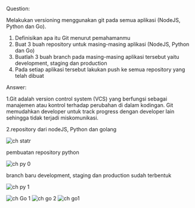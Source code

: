Question:

Melakukan versioning menggunakan git pada semua aplikasi (NodeJS, Python dan Go).

1.  Definisikan apa itu Git menurut pemahamanmu
2. Buat 3 buah repository untuk masing-masing aplikasi (NodeJS, Python dan Go)
3. Buatlah 3 buah branch pada masing-masing aplikasi tersebut yaitu development, staging dan production
4. Pada setiap aplikasi tersebut lakukan push ke semua repository yang telah dibuat

Answer:


1.Git adalah version control system (VCS) yang berfungsi sebagai manajemen atau kontrol
terhadap perubahan di dalam kodingan. Git memudahkan developer untuk track progress
dengan developer lain sehingga tidak terjadi miskomunikasi.

2.repository dari nodeJS, Python dan golang

![ch statr](https://user-images.githubusercontent.com/91004163/225695961-18aca089-1609-4183-b59b-0555d95b4abe.png)

pembuatan repository python

![ch py 0](https://user-images.githubusercontent.com/91004163/225696033-7f772ab0-f5c8-42aa-b246-3ee24a3c3571.png)

branch baru development, staging dan production sudah terbentuk

![ch py 1](https://user-images.githubusercontent.com/91004163/225696041-64c71789-6f99-4c42-84de-28a1a03b33a7.png)




![ch Go 1](https://user-images.githubusercontent.com/91004163/225696102-15277340-2125-4320-bfeb-91b888668e4f.png)
![ch go 2](https://user-images.githubusercontent.com/91004163/225696119-268dd025-a7df-435b-a1d1-02d13a899330.png)
![ch go1](https://user-images.githubusercontent.com/91004163/225696133-668e6176-57db-4002-8b66-546efe9a4ad7.png)

